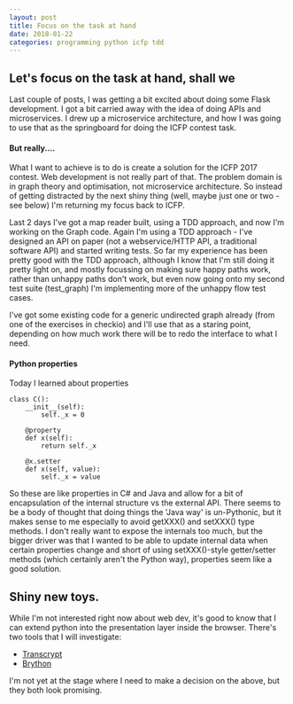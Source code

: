 ```yaml
---
layout: post
title: Focus on the task at hand
date: 2018-01-22
categories: programming python icfp tdd 
---
```

## Let's focus on the task at hand, shall we

Last couple of posts, I was getting a bit excited about doing some Flask development.  I got a bit carried away with the idea of doing APIs and microservices.  I drew up a microservice architecture, and how I was going to use that as the springboard for doing the ICFP contest task.  

#### But really....

What I want to achieve is to do is create a solution for the ICFP 2017 contest. Web development is not really part of that. The problem domain is in graph theory and optimisation, not microservice architecture.  So instead of getting distracted by the next shiny thing (well, maybe just one or two - see below) I'm returning my focus back to ICFP.  

Last 2 days I've got a map reader built, using a TDD approach, and now I'm working on the Graph code.  Again I'm using a TDD approach - I've designed an API on paper (not a webservice/HTTP API, a traditional software API) and started writing tests. So far my experience has been pretty good with the TDD approach, although I know that I'm still doing it pretty light on, and mostly focussing on making sure happy paths work, rather than unhappy paths don't work, but even now going onto my second test suite (test_graph) I'm implementing more of the unhappy flow test cases.

I've got some existing code for a generic undirected graph already (from one of the exercises in checkio) and I'll use that as a staring point, depending on how much work there will be to redo the interface to what I need.

#### Python properties

Today I learned about properties
```
class C():
    __init__(self):
        self._x = 0
        
    @property
    def x(self):
        return self._x
        
    @x.setter
    def x(self, value):
        self._x = value
```

So these are like properties in C# and Java and allow for a bit of encapsulation of the internal structure vs the external API. There seems to be a body of thought that doing things the 'Java way' is un-Pythonic, but it makes sense to me especially to avoid getXXX() and setXXX() type methods.  I don't really want to expose the internals too much, but the bigger driver was that I wanted to be able to update internal data when certain properties change and short of using setXXX()-style getter/setter methods (which certainly aren't the Python way), properties seem like a good solution.

## Shiny new toys.

While I'm not interested right now about web dev, it's good to know that I can extend python into the presentation layer inside the browser. There's two tools that I will investigate:
* [Transcrypt](https://www.transcrypt.org)
* [Brython](http://www.brython.info)

I'm not yet at the stage where I need to make a decision on the above, but they both look promising.  
